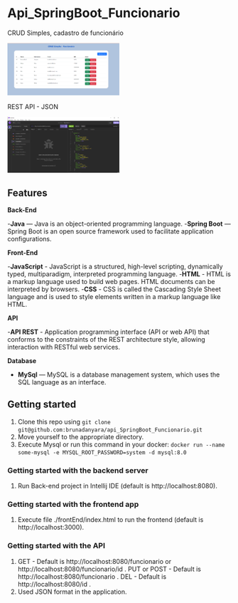 # Api_SpringBoot_Funcionario
CRUD Simples, cadastro de funcionário


<img src="./example/crudsimples.png" width="50%" height="50%" alt="app demo">


REST API - JSON

<img src="./example/insomnia-json.png" width="50%" height="50%" alt="app demo">

## Features
**Back-End**

-**Java** — Java is an object-oriented programming language.
-**Spring Boot** — Spring Boot is an open source framework used to facilitate application configurations.

**Front-End**

-**JavaScript** - JavaScript is a structured, high-level scripting, dynamically typed, multiparadigm, interpreted programming language.
-**HTML** - HTML is a markup language used to build web pages. HTML documents can be interpreted by browsers.
-**CSS** - CSS is called the Cascading Style Sheet language and is used to style elements written in a markup language like HTML.

**API**

-**API REST** - Application programming interface (API or web API) that conforms to the constraints of the REST architecture style, allowing interaction with RESTful web services.

**Database**

- **MySql** — MySQL is a database management system, which uses the SQL language as an interface.

## Getting started

1. Clone this repo using `git clone git@github.com:brunadanyara/api_SpringBoot_Funcionario.git`
2. Move yourself to the appropriate directory.
3. Execute Mysql or run this command in your docker: `docker run --name some-mysql -e MYSQL_ROOT_PASSWORD=system -d mysql:8.0`

### Getting started with the backend server
1. Run Back-end project in Intellij IDE (default is http://localhost:8080).

### Getting started with the frontend app
1. Execute file ./frontEnd/index.html to run the frontend (default is http://localhost:3000).

### Getting started with the API 
1. GET - Default is http://localhost:8080/funcionario or http://localhost:8080/funcionario/id .
PUT or POST - Default is http://localhost:8080/funcionario .
DEL - Default is http://localhost:8080/id .
2. Used JSON format in the application.
